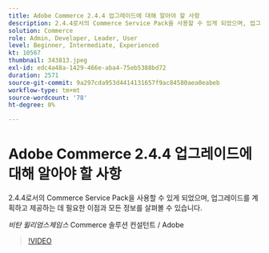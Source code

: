 ```yaml
---
title: Adobe Commerce 2.4.4 업그레이드에 대해 알아야 할 사항
description: 2.4.4로서의 Commerce Service Pack을 사용할 수 있게 되었으며, 업그레이드를 계획하고 제공하는 데 필요한 이점과 모든 정보를 살펴볼 수 있습니다.
solution: Commerce
role: Admin, Developer, Leader, User
level: Beginner, Intermediate, Experienced
kt: 10567
thumbnail: 343813.jpeg
exl-id: edc4a48a-1429-466e-aba4-75eb5388bd72
duration: 2571
source-git-commit: 9a297cda953d4414131657f9ac84580aea0eabeb
workflow-type: tm+mt
source-wordcount: '78'
ht-degree: 0%

---
```


# Adobe Commerce 2.4.4 업그레이드에 대해 알아야 할 사항

2.4.4로서의 Commerce Service Pack을 사용할 수 있게 되었으며, 업그레이드를 계획하고 제공하는 데 필요한 이점과 모든 정보를 살펴볼 수 있습니다.

*비탄 윌리엄스제임스* Commerce 솔루션 컨설턴트 / Adobe

>[!VIDEO](https://video.tv.adobe.com/v/343813/?quality=12&learn=on)
